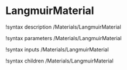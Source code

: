 <!-- MOOSE Documentation Stub: Remove this when content is added. -->

# LangmuirMaterial
!syntax description /Materials/LangmuirMaterial

!syntax parameters /Materials/LangmuirMaterial

!syntax inputs /Materials/LangmuirMaterial

!syntax children /Materials/LangmuirMaterial
